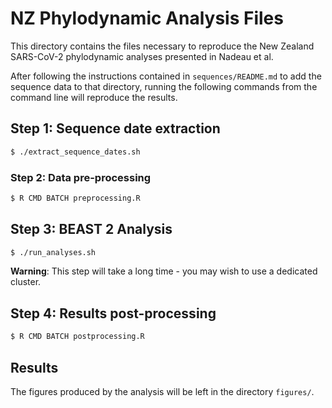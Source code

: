 # NZ Phylodynamic Analysis Files

This directory contains the files necessary to reproduce the
New Zealand SARS-CoV-2 phylodynamic analyses presented in
Nadeau et al.

After following the instructions contained in `sequences/README.md`
to add the sequence data to that directory, running the following
commands from the command line will reproduce the results.

## Step 1: Sequence date extraction

```bash
$ ./extract_sequence_dates.sh
```

### Step 2: Data pre-processing

```bash
$ R CMD BATCH preprocessing.R
```

## Step 3: BEAST 2 Analysis

```bash
$ ./run_analyses.sh
```

**Warning**: This step will take a long time - you may wish to use a
dedicated cluster.

## Step 4: Results post-processing

```bash
$ R CMD BATCH postprocessing.R
```

## Results

The figures produced by the analysis will be left in the directory
`figures/`.

